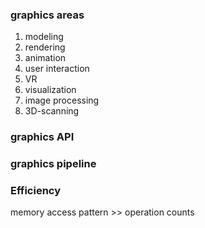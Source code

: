 ### graphics areas
1. modeling
2. rendering
3. animation
4. user interaction
5. VR
6. visualization
7. image processing
8. 3D-scanning

### graphics API


### graphics pipeline


### Efficiency
memory access pattern >> operation counts
